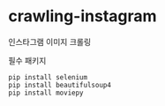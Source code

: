 # crawling-instagram
인스타그램 이미지 크롤링

필수 패키지

```
pip install selenium
pip install beautifulsoup4
pip install moviepy
```



